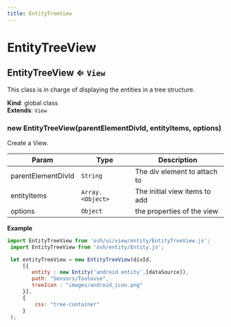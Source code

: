 ```yaml
---
title: EntityTreeView
---
```


# EntityTreeView

<a name="EntityTreeView"></a>

## EntityTreeView ⇐ <code>View</code>
This class is in charge of displaying the entities in a tree structure.

**Kind**: global class  
**Extends**: <code>View</code>  
<a name="new_EntityTreeView_new"></a>

### new EntityTreeView(parentElementDivId, entityItems, options)
Create a View.


| Param | Type | Description |
| --- | --- | --- |
| parentElementDivId | <code>String</code> | The div element to attach to |
| entityItems | <code>Array.&lt;Object&gt;</code> | The initial view items to add |
| options | <code>Object</code> | the properties of the view |

**Example**  
```js
import EntityTreeView from 'osh/ui/view/entity/EntityTreeView.js';
 import EntityTreeView from 'osh/entity/Entity.js';

 let entityTreeView = new EntityTreeView(divId,
     [{
        entity : new Entity('android entity',[dataSource]),
        path: "Sensors/Toulouse",
        treeIcon : "images/android_icon.png"
     }],
     {
         css: "tree-container"
     }
 );
```
